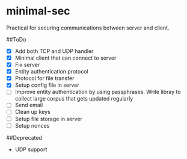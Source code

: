 minimal-sec
===========

Practical for securing communications between server and client.


##ToDo
- [X] Add both TCP and UDP handler
- [X] Minimal client that can connect to server
- [X] Fix server
- [X] Entity authentication protocol
- [X] Protocol for file transfer
- [X] Setup config file in server
- [ ] Improve entity authentication by using passphrases. Write libray to collect large corpus that gets updated regularly
- [ ] Send email
- [ ] Clean up keys
- [ ] Setup file storage in server
- [ ] Setup nonces

##Deprecated
- UDP support
